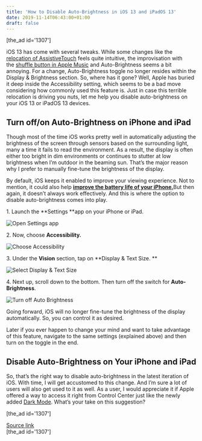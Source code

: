 ```yaml
---
title: 'How to Disable Auto-Brightness in iOS 13 and iPadOS 13'
date: 2019-11-14T06:43:00+01:00
draft: false
---
```


\[the\_ad id='1307'\]  
  

  

iOS 13 has come with several tweaks. While some changes like the [relocation of ](https://beebom.com/enable-assistivetouch-ios-13-ipados-13/)[AssistiveTouch](https://beebom.com/enable-assistivetouch-ios-13-ipados-13/) feels quite intuitive, the improvisation with the [shuffle button in Apple Music](https://beebom.com/how-shuffle-songs-ios-13-apple-music-app/) and Auto-Brightness seems a bit annoying. For a change, Auto-Brightness toggle no longer resides within the Display & Brightness section. So, where has it gone? Well, Apple has buried it deep inside the Accessibility setting, which seems to be a bad move considering how commonly used this feature is. Just in case this terrible relocation is driving you nuts, let me help you disable auto-brightness on your iOS 13 or iPadOS 13 devices.  

Turn off/on Auto-Brightness on iPhone and iPad 
-----------------------------------------------

  

Though most of the time iOS works pretty well in automatically adjusting the brightness of the screen through sensors based on the surrounding light, many a time it fails to read the environment. As a result, the display is often either too bright in dim environments or continues to stutter at low brightness when I’m outdoor in the beaming sun. That’s the major reason why I prefer to manually fine-tune the brightness of the display.   

By default, iOS keeps it enabled to improve your viewing experience. Not to mention, it could also help [**improve the battery life of your iPhone.**](https://beebom.com/tips-extend-battery-life-ios-13-ipados-13/)But then again, it doesn’t always work effectively. And this is where the option to disable auto-brightness comes into play.  

1\. Launch the **Settings **app on your iPhone or iPad.  

![Open Settings app](https://beebom.com/wp-content/uploads/2019/11/Open-Settings-app.jpg)

2\. Now, choose **Accessibility.**  

![Choose Accessibility](https://beebom.com/wp-content/uploads/2019/11/Choose-Accessibility-.jpg)

3\. Under the **Vision** section, tap on **Display & Text Size. **  

![Select Display & Text Size](https://beebom.com/wp-content/uploads/2019/11/Select-Display-Text-Size-.jpg)

  
  

  

4\. Next up, scroll down to the bottom. Then turn off the switch for **Auto-Brightness**.   

![Turn off Auto Brightness](https://beebom.com/wp-content/uploads/2019/11/Turn-off-Auto-Brightness.jpg)

Going forward, iOS will no longer fine-tune the brightness of the display automatically. So, you can control it as desired.   

Later if you ever happen to change your mind and want to take advantage of this feature, navigate to the same settings (explained above) and then turn on the toggle in the end.   

Disable Auto-Brightness on Your iPhone and iPad
-----------------------------------------------

  

So, that’s the right way to disable auto-brightness in the latest iteration of iOS. With time, I will get accustomed to this change. And I’m sure a lot of users will also get used to it as well. As a user, I would appreciate it if Apple offered a way to access it right from Control Center just like the newly added [Dark Mode](https://beebom.com/enable-dark-mode-everywhere/). What’s your take on this suggestion?   

  
  
\[the\_ad id='1307'\]  
  
[Source link](https://beebom.com/how-disable-auto-brightness-ios-13-ipados-13/)  
\[the\_ad id='1307'\]